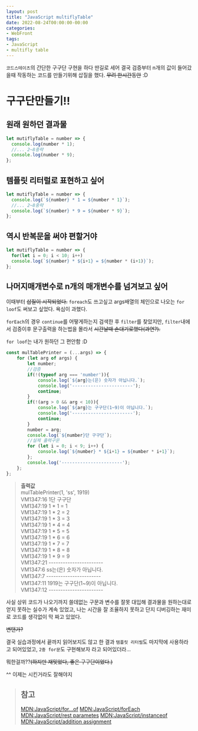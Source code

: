 ```yaml
---
layout: post
title: "JavaScript multiflyTable"
date: 2022-08-24T00:00:00-00:00
categories:
- WebFront
tags:
- JavaScript
- multifly table
---
```

`코드스테이츠`의 간단한 구구단 구현을 하다 딴길로 세어 결국 검증부터 n개의 값이 들어갔을때 작동하는 코드를 만들기위해 삽질을 했다. ~~무려 한시간동안~~ :D

# 구구단만들기!!
## 원래 원하던 결과물
```javascript
let mutiflyTable = number => {
  console.log(number * 1);
  //... 2~8중략
  console.log(number * 9);
};
```
## 템플릿 리터럴로 표현하고 싶어
```javascript
let mutiflyTable = number => {
  console.log(`${number} * 1 = ${number * 1}`);
  //... 2~8중략
  console.log(`${number} * 9 = ${number * 9}`);
};
```
## 역시 반복문을 써야 편할거야
```javascript
let mutiflyTable = number => {
  for(let i = 0; i < 10; i++)
  console.log(`${number} * ${i+1} = ${number * (i+1)}`);
};
```
## 나머지매개변수로 n개의 매개변수를 넘겨보고 싶어
이때부터 ~~삽질이 시작되었다.~~ `foreach`도 쓰고싶고 args배열의 체인으로 나오는 `for loof`도 써보고 싶었다. 욕심이 과했다.

`forEach`의 경우 `continue`를 어떻게하는지 검색한 후 `filter`를 찾았지만, `filter`내에서 검증이후 문구출력을 하는법을 몰라서 ~~시간날때 손대기로했다(과연?).~~

`for loof`는 내가 원하던 그 편안함 :D
```javascript
const mulTablePrinter = (...args) => {
    for (let arg of args) {
        let number;
        //검증
        if(!(typeof arg === 'number')){
            console.log(`${arg}는(은) 숫자가 아닙니다.`);
            console.log('-----------------------');
            continue;
        }
        if(!(arg > 0 && arg < 10)){
            console.log(`${arg}는 구구단(1~9)이 아닙니다.`);
            console.log('-----------------------');
            continue;
        }
        number = arg;
        console.log(`${number}단 구구단`);
        //실제 출력구문 
        for (let i = 0; i < 9; i++) { 
            console.log(`${number} * ${i+1} = ${number * i+1}`);
        };
        console.log('-----------------------');
    };
};
```
> **출력값**</br>
> mulTablePrinter(1, 'ss', 1919)</br>
> VM1347:16 1단 구구단</br>
> VM1347:19 1 * 1 = 1</br>
> VM1347:19 1 * 2 = 2</br>
> VM1347:19 1 * 3 = 3</br>
> VM1347:19 1 * 4 = 4</br>
> VM1347:19 1 * 5 = 5</br>
> VM1347:19 1 * 6 = 6</br>
> VM1347:19 1 * 7 = 7</br>
> VM1347:19 1 * 8 = 8</br>
> VM1347:19 1 * 9 = 9</br>
> VM1347:21 -----------------------</br>
> VM1347:6 ss는(은) 숫자가 아닙니다.</br>
> VM1347:7 -----------------------</br>
> VM1347:11 1919는 구구단(1~9)이 아닙니다.</br>
> VM1347:12 -----------------------</br>

사실 상위 코드가 나오기까지 쓸데없는 구문과 변수를 잘못 대입해 결과물을 원하는대로 얻지 못하는 실수가 계속 있었고, 나는 시간을 잘 조율하지 못하고 단지 디버깅하는 재미로 코드를 생각없이 막 짜고 있었다.

~~변탠가?~~

결국 실습과정에서 끝까지 읽어보지도 않고 한 결과 `템플릿 리터럴`도 마지막에 사용하라고 되어있었고, `2중 for문`도 구현해보자 라고 되어있더라...

뭐한걸까??~~(하지만 재밋었다, 좋은 구구단이었다.)~~

^^ 이제는 시킨거라도 잘해야지

> ## 참고
> [MDN:JavaScript/for...of](https://developer.mozilla.org/ko/docs/Web/JavaScript/Reference/Statements/for...of)
> [MDN:JavaScript/forEach](https://developer.mozilla.org/ko/docs/Web/JavaScript/Reference/Global_Objects/Array/forEach)
> [MDN:JavaScript/rest parametes](https://developer.mozilla.org/ko/docs/Web/JavaScript/Reference/Functions/rest_parameters)
> [MDN:JavaScript/instanceof](https://developer.mozilla.org/ko/docs/Web/JavaScript/Reference/Operators/instanceof)
> [MDN:JavaScript/addition assignment](https://developer.mozilla.org/ko/docs/Web/JavaScript/Reference/Operators/Addition_assignment)